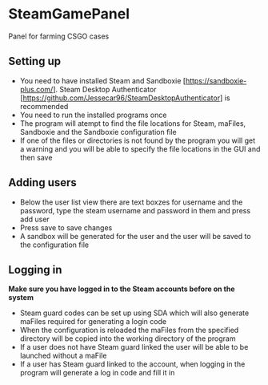 # SteamGamePanel
Panel for farming CSGO cases

## Setting up
- You need to have installed Steam and Sandboxie [https://sandboxie-plus.com/]. Steam Desktop Authenticator [https://github.com/Jessecar96/SteamDesktopAuthenticator] is recommended
- You need to run the installed programs once
- The program will atempt to find the file locations for Steam, maFiles, Sandboxie and the Sandboxie configuration file
- If one of the files or directories is not found by the program you will get a warning and you will be able to specify the file locations in the GUI and then save

## Adding users
- Below the user list view there are text boxzes for username and the password, type the steam username and password in them and press add user
- Press save to save changes
- A sandbox will be generated for the user and the user will be saved to the configuration file

## Logging in
**Make sure you have logged in to the Steam accounts before on the system**

- Steam guard codes can be set up using SDA which will also generate maFiles required for generating a login code
- When the configuration is reloaded the maFiles from the specified directory will be copied into the working directory of the program
- If a user does not have Steam guard linked the user will be able to be launched without a maFile
- If a user has Steam guard linked to the account, when logging in the program will generate a log in code and fill it in
